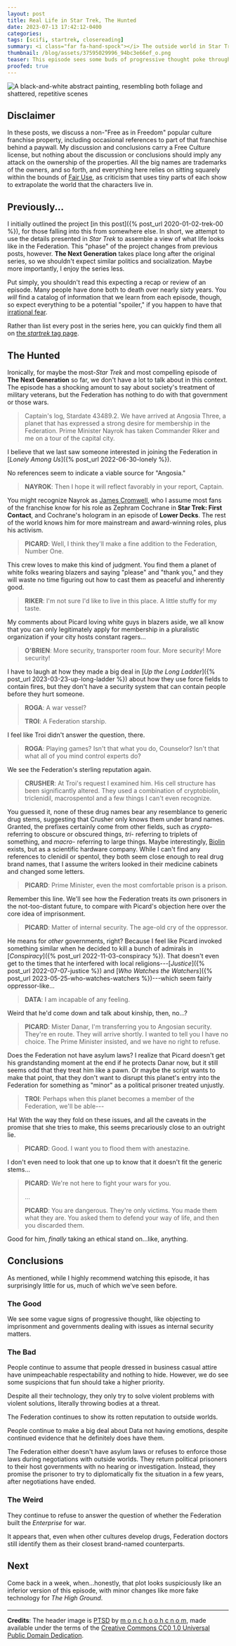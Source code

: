 ```yaml
---
layout: post
title: Real Life in Star Trek, The Hunted
date: 2023-07-13 17:42:12-0400
categories:
tags: [scifi, startrek, closereading]
summary: <i class="far fa-hand-spock"></i> The outside world in Star Trek
thumbnail: /blog/assets/37595029996_94bc3e66ef_o.png
teaser: This episode sees some buds of progressive thought poke through, but we also talk about classism, violence, asylum, and more, in a decent episode about veteran rights.
proofed: true
---
```


![A black-and-white abstract painting, resembling both foliage and shattered, repetitive scenes](/blog/assets/37595029996_94bc3e66ef_o.png "I didn't expect to find anything this imposing.")

## Disclaimer

In these posts, we discuss a non-"Free as in Freedom" popular culture franchise property, including occasional references to part of that franchise behind a paywall.  My discussion and conclusions carry a Free Culture license, but nothing about the discussion or conclusions should imply any attack on the ownership of the properties.  All the big names are trademarks of the owners, and so forth, and everything here relies on sitting squarely within the bounds of [Fair Use](https://en.wikipedia.org/wiki/Fair_use), as criticism that uses tiny parts of each show to extrapolate the world that the characters live in.

## Previously...

I initially outlined the project [in this post]({% post_url 2020-01-02-trek-00 %}), for those falling into this from somewhere else.  In short, we attempt to use the details presented in *Star Trek* to assemble a view of what life looks like in the Federation.  This "phase" of the project changes from previous posts, however.  **The Next Generation** takes place long after the original series, so we shouldn't expect similar politics and socialization.  Maybe more importantly, I enjoy the series less.

Put simply, you shouldn't read this expecting a recap or review of an episode.  Many people have done both to death over nearly sixty years.  You *will* find a catalog of information that we learn from each episode, though, so expect everything to be a potential "spoiler," if you happen to have that [irrational fear](https://www.theguardian.com/books/booksblog/2011/aug/17/spoilers-enhance-enjoyment-psychologists).

Rather than list every post in the series here, you can quickly find them all on [the *startrek* tag page](/blog/tag/startrek/).

## The Hunted

Ironically, for maybe the most-*Star Trek* and most compelling episode of **The Next Generation** so far, we don't have a lot to talk about in this context.  The episode has a shocking amount to say about society's treatment of military veterans, but the Federation has nothing to do with that government or those wars.

 > Captain's log, Stardate 43489.2. We have arrived at Angosia Three, a planet that has expressed a strong desire for membership in the Federation. Prime Minister Nayrok has taken Commander Riker and me on a tour of the capital city.

I believe that we last saw someone interested in joining the Federation in [*Lonely Among Us*]({% post_url 2022-06-30-lonely %}).

No references seem to indicate a viable source for "Angosia."

 > **NAYROK**: Then I hope it will reflect favorably in your report, Captain.

You might recognize Nayrok as [James Cromwell](https://en.wikipedia.org/wiki/James_Cromwell), who I assume most fans of the franchise know for his role as Zephram Cochrane in **Star Trek:  First Contact**, and Cochrane's hologram in an episode of **Lower Decks**.  The rest of the world knows him for more mainstream and award-winning roles, plus his activism.

 > **PICARD**: Well, I think they'll make a fine addition to the Federation, Number One.

This crew loves to make this kind of judgment.  You find them a planet of white folks wearing blazers and saying "please" and "thank you," and they will waste no time figuring out how to cast them as peaceful and inherently good.

 > **RIKER**: I'm not sure I'd like to live in this place. A little stuffy for my taste.

My comments about Picard loving white guys in blazers aside, we all know that you can only legitimately apply for membership in a pluralistic organization if your city hosts constant ragers...

 > **O'BRIEN**: More security, transporter room four. More security! More security!

I have to laugh at how they made a big deal in [*Up the Long Ladder*]({% post_url 2023-03-23-up-long-ladder %}) about how they use force fields to contain fires, but they don't have a security system that can contain people before they hurt someone.

 > **ROGA**: A war vessel?
 >
 > **TROI**: A Federation starship.

I feel like Troi didn't answer the question, there.

 > **ROGA**: Playing games? Isn't that what you do, Counselor? Isn't that what all of you mind control experts do?

We see the Federation's sterling reputation again.

 > **CRUSHER**: At Troi's request I examined him. His cell structure has been significantly altered. They used a combination of cryptobiolin, triclenidil, macrospentol and a few things I can't even recognize.

You guessed it, none of these drug names bear any resemblance to generic drug stems, suggesting that Crusher only knows them under brand names.  Granted, the prefixes certainly come from other fields, such as *crypto-* referring to obscure or obscured things, *tri-* referring to triplets of something, and *macro-* referring to large things.  Maybe interestingly, [Biolin](https://www.biolinscientific.com/) exists, but as a scientific hardware company.  While I can't find any references to clenidil or spentol, they both seem close enough to real drug brand names, that I assume the writers looked in their medicine cabinets and changed some letters.

 > **PICARD**: Prime Minister, even the most comfortable prison is a prison.

Remember this line.  We'll see how the Federation treats its own prisoners in the not-too-distant future, to compare with Picard's objection here over the core idea of imprisonment.

 > **PICARD**: Matter of internal security. The age-old cry of the oppressor.

He means for *other* governments, right?  Because I feel like Picard invoked something similar when he decided to kill a bunch of admirals in [*Conspiracy*]({% post_url 2022-11-03-conspiracy %}).  That doesn't even get to the times that he interfered with local religions---[*Justice*]({% post_url 2022-07-07-justice %}) and [*Who Watches the Watchers*]({% post_url 2023-05-25-who-watches-watchers %})---which seem fairly oppressor-like...

 > **DATA**: I am incapable of any feeling.

Weird that he'd come down and talk about kinship, then, no...?

 > **PICARD**: Mister Danar, I'm transferring you to Angosian security. They're en route. They will arrive shortly. I wanted to tell you I have no choice. The Prime Minister insisted, and we have no right to refuse.

Does the Federation not have asylum laws?  I realize that Picard doesn't get his grandstanding moment at the end if he protects Danar now, but it still seems odd that they treat him like a pawn.  Or maybe the script wants to make that point, that they don't want to disrupt this planet's entry into the Federation for something as "minor" as a political prisoner treated unjustly.

 > **TROI**: Perhaps when this planet becomes a member of the Federation, we'll be able---

Ha!  With the way they fold on these issues, and all the caveats in the promise that she tries to make, this seems precariously close to an outright lie.

 > **PICARD**: Good. I want you to flood them with anestazine.

I don't even need to look that one up to know that it doesn't fit the generic stems...

 > **PICARD**: We're not here to fight your wars for you.
 >
 > ...
 >
 > **PICARD**: You are dangerous. They're only victims. You made them what they are. You asked them to defend your way of life, and then you discarded them.

Good for him, *finally* taking an ethical stand on...like, anything.

## Conclusions

As mentioned, while I highly recommend watching this episode, it has surprisingly little for us, much of which we've seen before.

### The Good

We see some vague signs of progressive thought, like objecting to imprisonment and governments dealing with issues as internal security matters.

### The Bad

People continue to assume that people dressed in business casual attire have unimpeachable respectability and nothing to hide.  However, we do see some suspicions that fun should take a higher priority.

Despite all their technology, they only try to solve violent problems with violent solutions, literally throwing bodies at a threat.

The Federation continues to show its rotten reputation to outside worlds.

People continue to make a big deal about Data not having emotions, despite continued evidence that he definitely does have them.

The Federation either doesn't have asylum laws or refuses to enforce those laws during negotiations with outside worlds.  They return political prisoners to their host governments with no hearing or investigation.  Instead, they promise the prisoner to try to diplomatically fix the situation in a few years, after negotiations have ended.

### The Weird

They continue to refuse to answer the question of whether the Federation built the *Enterprise* for war.

It appears that, even when other cultures develop drugs, Federation doctors still identify them as their closest brand-named counterparts.

## Next

Come back in a week, when...honestly, that plot looks suspiciously like an inferior version of this episode, with minor changes like more fake technology for *The High Ground*.

#### <i class="far fa-hand-spock"></i>

* * *

**Credits**: The header image is [PTSD](https://www.flickr.com/photos/28469941@N02/37595029996) by [m o n c h o o h c n o m](https://www.flickr.com/photos/monchotoronto/), made available under the terms of the [Creative Commons CC0 1.0 Universal Public Domain Dedication](https://creativecommons.org/publicdomain/mark/1.0/).
